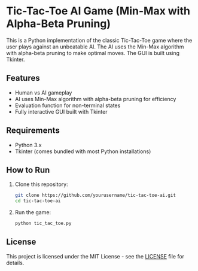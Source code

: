 # Tic-Tac-Toe AI Game (Min-Max with Alpha-Beta Pruning)

This is a Python implementation of the classic Tic-Tac-Toe game where the user plays against an unbeatable AI. 
The AI uses the Min-Max algorithm with alpha-beta pruning to make optimal moves. The GUI is built using Tkinter.

## Features

- Human vs AI gameplay
- AI uses Min-Max algorithm with alpha-beta pruning for efficiency
- Evaluation function for non-terminal states
- Fully interactive GUI built with Tkinter

## Requirements

- Python 3.x
- Tkinter (comes bundled with most Python installations)

## How to Run

1. Clone this repository:
    ```bash
    git clone https://github.com/yourusername/tic-tac-toe-ai.git
    cd tic-tac-toe-ai
    ```

2. Run the game:
    ```bash
    python tic_tac_toe.py
    ```

## License

This project is licensed under the MIT License - see the [LICENSE](LICENSE) file for details.
